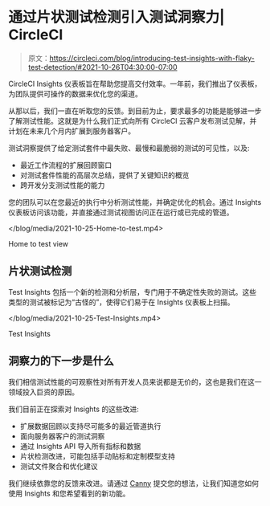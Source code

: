 # 通过片状测试检测引入测试洞察力| CircleCI

> 原文：<https://circleci.com/blog/introducing-test-insights-with-flaky-test-detection/#2021-10-26T04:30:00-07:00>

CircleCI Insights 仪表板旨在帮助您提高交付效率。一年前，我们推出了仪表板，为团队提供可操作的数据来优化您的渠道。

从那以后，我们一直在听取您的反馈。到目前为止，要求最多的功能是能够进一步了解测试性能。这就是为什么我们正式向所有 CircleCI 云客户发布测试见解，并计划在未来几个月内扩展到服务器客户。

测试洞察提供了给定测试套件中最失败、最慢和最脆弱的测试的可见性，以及:

*   最近工作流程的扩展回顾窗口
*   对测试套件性能的高层次总结，提供了关键知识的概览
*   跨开发分支测试性能的能力

您的团队可以在您最近的执行中分析测试性能，并确定优化的机会。通过 Insights 仪表板访问该功能，并直接通过测试视图访问正在运行或已完成的管道。

 </blog/media/2021-10-25-Home-to-test.mp4> 

Home to test view

## 片状测试检测

Test Insights 包括一个新的检测和分析层，专门用于不确定性失败的测试。这些类型的测试被标记为“古怪的”，使得它们易于在 Insights 仪表板上扫描。

 </blog/media/2021-10-25-Test-Insights.mp4> 

Test Insights

## 洞察力的下一步是什么

我们相信测试性能的可观察性对所有开发人员来说都是无价的，这也是我们在这一领域投入巨资的原因。

我们目前正在探索对 Insights 的这些改进:

*   扩展数据回顾以支持尽可能多的最近管道执行
*   面向服务器客户的测试洞察
*   通过 Insights API 导入所有指标和数据
*   片状检测改进，可能包括手动贴标和定制模型支持
*   测试文件聚合和优化建议

我们继续依靠您的反馈来改进。请通过 [Canny](https://circleci.canny.io/insights-dashboard-feedback) 提交您的想法，让我们知道您如何使用 Insights 和您希望看到的新功能。